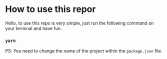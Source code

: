 # How to use this repor

Hello, to use this repo is very simple, just run the following command on your terminal and have fun.

### `yarn`


PS: You need to change the name of the project within the `package.json` file.
